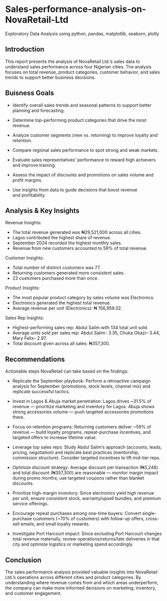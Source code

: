 # Sales-performance-analysis-on-NovaRetail-Ltd
Exploratory Data Analysis using python, pandas, matplotlib, seaborn, plotly 

## Introduction    
 
This report presents the analysis of 
NovaRetail Ltd.’s sales data to understand 
sales performance across four Nigerian 
cities. The analysis focuses on total 
revenue, product categories, customer 
behavior, and sales trends to support 
better business decisions. 
  
## Buisness Goals

* Identify overall sales trends and seasonal patterns to support better planning and forecasting.

* Determine top-performing product categories that drive the most revenue.

* Analyze customer segments (new vs. returning) to improve loyalty and retention.

* Compare regional sales performance to spot strong and weak markets.

* Evaluate sales representatives’ performance to reward high achievers and improve training.

* Assess the impact of discounts and promotions on sales volume and profit margins.

* Use insights from data to guide decisions that boost revenue and profitability.

## Analysis & Key Insights 
 
Revenue Insights: 
 
- The total revenue generated was ₦29,521,000 across all cities. 
- Lagos contributed the highest share of revenue. 
- September 2024 recorded the highest monthly sales. 
- Revenue from new customers accounted to 59% of total revenue. 
 
Customer Insights: 
 
- Total number of distinct customers was 77. 
- Returning customers generated more consistent sales. 
- 23 customers purchased more than once. 
 
Product Insights: 
 
- The most popular product category by sales volume was Electronics. 
- Electronics generated the highest total revenue. 
- Average revenue per unit (Electronics): ₦ 156,959.02. 
 
 Sales Rep Insights: 
- Highest-performing sales rep: Abdul Salim with 134 total unit sold. 
- Average units sold per sales rep: Abdul Salim- 3.35, 
                                    Chuka Obazi– 3.44,         
                                    Mary Felix–  2.97. 
- Total discount given across all sales: ₦357,300. 

## Recommendations
Actionable steps NovaRetail can take based on the findings:
* Replicate the September playbook: Perform a retroactive campaign analysis for September
(promotions, stock levels, channel mix) and replicate successful tactics.

* Invest in Lagos & Abuja market penetration: Lagos drives ~31.5% of revenue — prioritize
marketing and inventory for Lagos. Abuja shows strong accessories volume — push targeted
accessories promotions there.

* Focus on retention programs: Returning customers deliver ~59% of revenue — build loyalty
programs, repeat-purchase incentives, and targeted offers to increase lifetime value.

* Leverage top sales reps: Study Abdul Salim’s approach (accounts, leads, pricing, negotiation)
and replicate best practices (mentorship, commission structure). Consider targeted incentives to
lift mid-tier reps.

* Optimize discount strategy: Average discount per transaction (₦3,248) and total discount
(₦357,300) are reasonable — monitor margin impact during promo months; use targeted
coupons rather than blanket discounts.

* Prioritize high-margin inventory: Since electronics yield high revenue per unit, ensure
consistent stock, warranty/upsell bundles, and premium service offerings.

* Encourage repeat purchases among one-time buyers: Convert single-purchase customers
(~70% of customers) with follow-up offers, cross-sell emails, and small loyalty rewards.

* Investigate Port Harcourt impact: Since excluding Port Harcourt changes total revenue
materially, review operations/returns/late deliveries in that city and optimize logistics or
marketing spend accordingly.

##   Conclusion 
 
The sales performance analysis provided valuable insights into NovaRetail Ltd.’s 
operations across different cities and product categories. By understanding where 
revenue comes from and which areas underperform, the company can make 
more informed decisions on marketing, inventory, and customer engagement.
